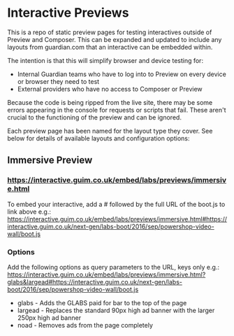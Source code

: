 # Interactive Previews
This is a repo of static preview pages for testing interactives outside of Preview and Composer. This can be expanded and updated to include any layouts from guardian.com that an interactive can be embedded within.

The intention is that this will simplify browser and device testing for:
* Internal Guardian teams who have to log into to Preview on every device or browser they need to test
* External providers who have no access to Composer or Preview

Because the code is being ripped from the live site, there may be some errors appearing in the console for requests or scripts that fail. These aren't crucial to the functioning of the preview and can be ignored.

Each preview page has been named for the layout type they cover. See below for details of available layouts and configuration options:

## Immersive Preview
### https://interactive.guim.co.uk/embed/labs/previews/immersive.html
To embed your interactive, add a # followed by the full URL of the boot.js to link above e.g.:
https://interactive.guim.co.uk/embed/labs/previews/immersive.html#https://interactive.guim.co.uk/next-gen/labs-boot/2016/sep/powershop-video-wall/boot.js

### Options
Add the following options as query parameters to the URL, keys only e.g.:
https://interactive.guim.co.uk/embed/labs/previews/immersive.html?glabs&largead#https://interactive.guim.co.uk/next-gen/labs-boot/2016/sep/powershop-video-wall/boot.js

* glabs - Adds the GLABS paid for bar to the top of the page
* largead - Replaces the standard 90px high ad banner with the larger 250px high ad banner
* noad - Removes ads from the page completely
